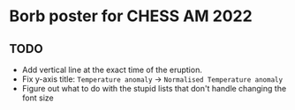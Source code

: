 # Borb poster for CHESS AM 2022

## TODO

- Add vertical line at the exact time of the eruption.
- Fix y-axis title: `Temperature anomaly` → `Normalised Temperature anomaly`
- Figure out what to do with the stupid lists that don't handle changing the font size
